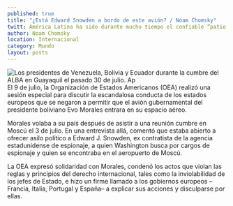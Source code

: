 ```yaml
---
published: true
title: "¿Está Edward Snowden a bordo de este avión? / Noam Chomsky"
twitt: América Latina ha sido durante mucho tiempo el confiable “patio trasero” de Washington. Ya no es así. Estados Unidos y Canadá están siendo virtualmente expulsados del hemisferio.
author: Noam Chomsky
location: Internacional
category: Mundo
layout: posts
---
```


![Los presidentes de Venezuela, Bolivia y Ecuador durante la cumbre del ALBA en Guayaquil el pasado 30 de julio. Ap](http://i.imgur.com/b51Bxiem.jpg)El 9 de julio, la Organización de Estados Americanos (OEA) realizó una sesión especial para discutir la escandalosa conducta de los estados europeos que se negaron a permitir que el avión gubernamental del presidente boliviano Evo Morales entrara en su espacio aéreo.

Morales volaba a su país después de asistir a una reunión cumbre en Moscú el 3 de julio. En una entrevista allá, comentó que estaba abierto a ofrecer asilo político a Edward J. Snowden, ex contratista de la agencia estadunidense de espionaje, a quien Washington busca por cargos de espionaje y quien se encontraba en el aeropuerto de Moscú.

La OEA expresó solidaridad con Morales, condenó los actos que violan las reglas y principios del derecho internacional, tales como la inviolabilidad de los jefes de Estado, e hizo un firme llamado a los gobiernos europeos –Francia, Italia, Portugal y España– a explicar sus acciones y disculparse por ellas.
